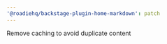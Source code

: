 ```yaml
---
'@roadiehq/backstage-plugin-home-markdown': patch
---
```


Remove caching to avoid duplicate content
